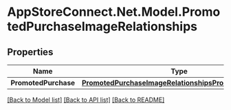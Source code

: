 # AppStoreConnect.Net.Model.PromotedPurchaseImageRelationships

## Properties

Name | Type | Description | Notes
------------ | ------------- | ------------- | -------------
**PromotedPurchase** | [**PromotedPurchaseImageRelationshipsPromotedPurchase**](PromotedPurchaseImageRelationshipsPromotedPurchase.md) |  | [optional] 

[[Back to Model list]](../README.md#documentation-for-models) [[Back to API list]](../README.md#documentation-for-api-endpoints) [[Back to README]](../README.md)

